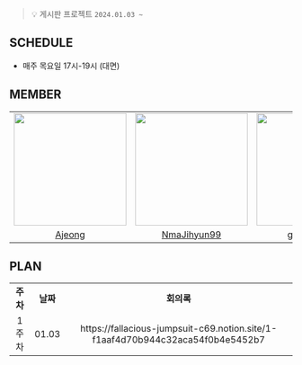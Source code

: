 > 💡 게시판 프로젝트 `2024.01.03 ~`


## SCHEDULE
- 매주 목요일 17시-19시 (대면)


## MEMBER

<table align = "center">
  <tr align = "center">
    <td><a href="https://github.com/ajung7038"><img src="https://avatars.githubusercontent.com/u/80907516?v=4" width=200></a></td>
    <td><a href="https://github.com/NamJihyun99"><img src="https://avatars.githubusercontent.com/u/87467801?v=4" width=200></a></td>
    <td><a href="https://github.com/godjunhee7"><img src="https://avatars.githubusercontent.com/u/114278708?v=4" width=200></a></td>
  </tr>
  <tr align = "center">
    <td><a href = "https://github.com/ajung7038">Ajeong</a></td>
    <td><a href = "https://github.com/NmaJihyun99">NmaJihyun99 </a></td>
    <td><a href = "https://github.com/godjunhee7">godjunhee7 </a></td>
  </tr>
</table>


## PLAN


<table align = "center">
  <tr align = "center">
    <td><b> 주차</td>
    <td><b>날짜</td>
    <td><b>회의록</td>
  </tr>
  <tr align = "center">
    <td>1주차</td>
    <td>01.03</td>
    <td>https://fallacious-jumpsuit-c69.notion.site/1-f1aaf4d70b944c32aca54f0b4e5452b7</td>
  </tr>
</table>
